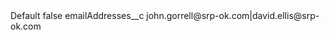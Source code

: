 <?xml version="1.0" encoding="UTF-8"?>
<CustomMetadata xmlns="http://soap.sforce.com/2006/04/metadata" xmlns:xsi="http://www.w3.org/2001/XMLSchema-instance" xmlns:xsd="http://www.w3.org/2001/XMLSchema">
    <label>Default</label>
    <protected>false</protected>
    <values>
        <field>emailAddresses__c</field>
        <value xsi:type="xsd:string">john.gorrell@srp-ok.com|david.ellis@srp-ok.com</value>
    </values>
</CustomMetadata>
